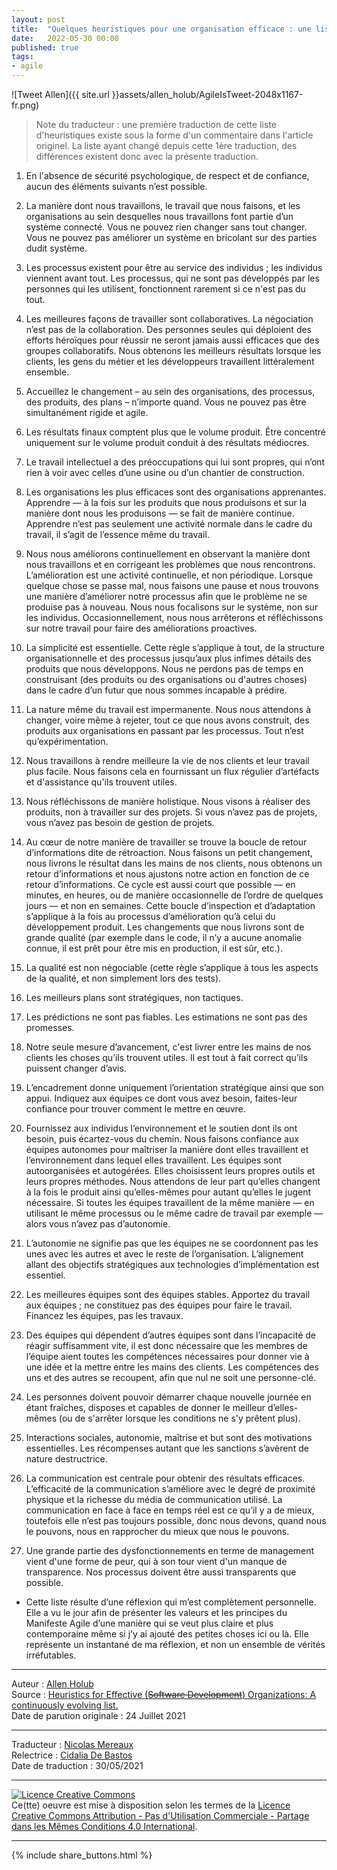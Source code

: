 ```yaml
---
layout: post
title:  "Quelques heuristiques pour une organisation efficace : une liste en constante évolution(*)"
date:   2022-05-30 00:00
published: true
tags:
- agile
---
```


![Tweet Allen]({{ site.url }}assets/allen_holub/AgileIsTweet-2048x1167-fr.png)

> Note du traducteur : une première traduction de cette liste d'heuristiques existe sous la forme d'un commentaire dans l'article originel. La liste ayant changé depuis cette 1ère traduction, des différences existent donc avec la présente traduction.


1. En l'absence de sécurité psychologique, de respect et de confiance, aucun des éléments suivants n’est possible.

2. La manière dont nous travaillons, le travail que nous faisons, et les organisations au sein desquelles nous travaillons font partie d’un système connecté. Vous ne pouvez rien changer sans tout changer. Vous ne pouvez pas améliorer un système en bricolant sur des parties dudit système.

3. Les processus existent pour être au service des individus ; les individus viennent avant tout. Les processus, qui ne sont pas développés par les personnes qui les utilisent, fonctionnent rarement si ce n'est pas du tout.

4. Les meilleures façons de travailler sont collaboratives. La négociation n’est pas de la collaboration. Des personnes seules qui déploient des efforts héroïques pour réussir ne seront jamais aussi efficaces que des groupes collaboratifs. Nous obtenons les meilleurs résultats lorsque les clients, les gens du métier et les développeurs travaillent littéralement ensemble.

5. Accueillez le changement – au sein des organisations, des processus, des produits, des plans – n’importe quand. Vous ne pouvez pas être simultanément rigide et agile.

6. Les résultats finaux comptent plus que le volume produit. Être concentré uniquement sur le volume produit conduit à des résultats médiocres.

7. Le travail intellectuel a des préoccupations qui lui sont propres, qui n’ont rien à voir avec celles d’une usine ou d’un chantier de construction.

8. Les organisations les plus efficaces sont des organisations apprenantes. Apprendre — à la fois sur les produits que nous produisons et sur la manière dont nous les produisons — se fait de manière continue. Apprendre n’est pas seulement une activité normale dans le cadre du travail, il s’agit de l’essence même du travail.

9. Nous nous améliorons continuellement en observant la manière dont nous travaillons et en corrigeant les problèmes que nous rencontrons. L’amélioration est une activité continuelle, et non périodique. Lorsque quelque chose se passe mal, nous faisons une pause et nous trouvons une manière d’améliorer notre processus afin que le problème ne se produise pas à nouveau. Nous nous focalisons sur le système, non sur les individus. Occasionnellement, nous nous arrêterons et réfléchissons sur notre travail pour faire des améliorations proactives.

10. La simplicité est essentielle. Cette règle s’applique à tout, de la structure organisationnelle et des processus jusqu’aux plus infimes détails des produits que nous développons. Nous ne perdons pas de temps en construisant (des produits ou des organisations ou d'autres choses) dans le cadre d’un futur que nous sommes incapable à prédire.

11. La nature même du travail est impermanente. Nous nous attendons à changer, voire même à rejeter, tout ce que nous avons construit, des produits aux organisations en passant par les processus. Tout n’est qu’expérimentation.

12. Nous travaillons à rendre meilleure la vie de nos clients et leur travail plus facile. Nous faisons cela en fournissant un flux régulier d’artéfacts et d'assistance qu'ils trouvent utiles.

13. Nous réfléchissons de manière holistique. Nous visons à réaliser des produits, non à travailler sur des projets. Si vous n’avez pas de projets, vous n’avez pas besoin de gestion de projets.

14. Au cœur de notre manière de travailler se trouve la boucle de retour d’informations dite de rétroaction. Nous faisons un petit changement, nous livrons le résultat dans les mains de nos clients, nous obtenons un retour d’informations et nous ajustons notre action en fonction de ce retour d’informations. Ce cycle est aussi court que possible — en minutes, en heures, ou de manière occasionnelle de l’ordre de quelques jours — et non en semaines. Cette boucle d’inspection et d’adaptation s’applique à la fois au processus d’amélioration qu’à celui du développement produit. Les changements que nous livrons sont de grande qualité (par exemple dans le code, il n’y a aucune anomalie connue, il est prêt pour être mis en production, il est sûr, etc.).

15. La qualité est non négociable (cette règle s’applique à tous les aspects de la qualité, et non simplement lors des tests).

16. Les meilleurs plans sont stratégiques, non tactiques.

17. Les prédictions ne sont pas fiables. Les estimations ne sont pas des promesses.

18. Notre seule mesure d’avancement, c'est livrer entre les mains de nos clients les choses qu’ils trouvent utiles. Il est tout à fait correct qu’ils puissent changer d’avis.

19. L’encadrement donne uniquement l’orientation stratégique ainsi que son appui. Indiquez aux équipes ce dont vous avez besoin, faites-leur confiance pour trouver comment le mettre en œuvre.

20. Fournissez aux individus l’environnement et le soutien dont ils ont besoin, puis écartez-vous du chemin. Nous faisons confiance aux équipes autonomes pour maîtriser la manière dont elles travaillent et l’environnement dans lequel elles travaillent. Les équipes sont autoorganisées et autogérées. Elles choisissent leurs propres outils et leurs propres méthodes. Nous attendons de leur part qu’elles changent à la fois le produit ainsi qu’elles-mêmes pour autant qu’elles le jugent nécessaire. Si toutes les équipes travaillent de la même manière — en utilisant le même processus ou le même cadre de travail par exemple — alors vous n’avez pas d’autonomie.

21. L’autonomie ne signifie pas que les équipes ne se coordonnent pas les unes avec les autres et avec le reste de l’organisation. L’alignement allant des objectifs stratégiques aux technologies d’implémentation est essentiel.

22. Les meilleures équipes sont des équipes stables. Apportez du travail aux équipes ; ne constituez pas des équipes pour faire le travail. Financez les équipes, pas les travaux.

23. Des équipes qui dépendent d’autres équipes sont dans l’incapacité de réagir suffisamment vite, il est donc nécessaire que les membres de l’équipe aient toutes les compétences nécessaires pour donner vie à une idée et la mettre entre les mains des clients. Les compétences des uns et des autres se recoupent, afin que nul ne soit une personne-clé.

24. Les personnes doivent pouvoir démarrer chaque nouvelle journée en étant fraîches, disposes et capables de donner le meilleur d’elles-mêmes (ou de s'arrêter lorsque les conditions ne s'y prêtent plus).

25. Interactions sociales, autonomie, maîtrise et but sont des motivations essentielles. Les récompenses autant que les sanctions s’avèrent de nature destructrice.

26. La communication est centrale pour obtenir des résultats efficaces. L’efficacité de la communication s’améliore avec le degré de proximité physique et la richesse du média de communication utilisé. La communication en face à face en temps réel est ce qu’il y a de mieux, toutefois elle n’est pas toujours possible, donc nous devons, quand nous le pouvons, nous en rapprocher du mieux que nous le pouvons.

27. Une grande partie des dysfonctionnements en terme de management vient d'une forme de peur, qui à son tour vient d'un manque de transparence. Nos processus doivent être aussi transparents que possible.

* Cette liste résulte d’une réflexion qui m’est complètement personnelle. Elle a vu le jour afin de présenter les valeurs et les principes du Manifeste Agile d’une manière qui se veut plus claire et plus contemporaine même si j’y ai ajouté des petites choses ici ou là. Elle représente un instantané de ma réflexion, et non un ensemble de vérités irréfutables.


---
Auteur : [Allen Holub](https://holub.com/#about)  
Source : [Heuristics for Effective (~~Software Development~~) Organizations: A continuously evolving list.](https://holub.com/heuristics/)  
Date de parution originale : 24 Juillet 2021  

---
Traducteur : [Nicolas Mereaux](http://www.les-traducteurs-agiles.org/traducteurs/)  
Relectrice : [Cidalia De Bastos](http://www.les-traducteurs-agiles.org/traducteurs/)  
Date de traduction : 30/05/2021  

---

<a rel="license" href="http://creativecommons.org/licenses/by-nc-sa/4.0/"><img alt="Licence Creative Commons" style="border-width:0" src="http://i.creativecommons.org/l/by-nc-sa/4.0/88x31.png" /></a><br />Ce(tte) oeuvre est mise à disposition selon les termes de la <a rel="license" href="http://creativecommons.org/licenses/by-nc-sa/4.0/">Licence Creative Commons Attribution - Pas d'Utilisation Commerciale - Partage dans les Mêmes Conditions 4.0 International</a>.

---

{% include share_buttons.html %}

